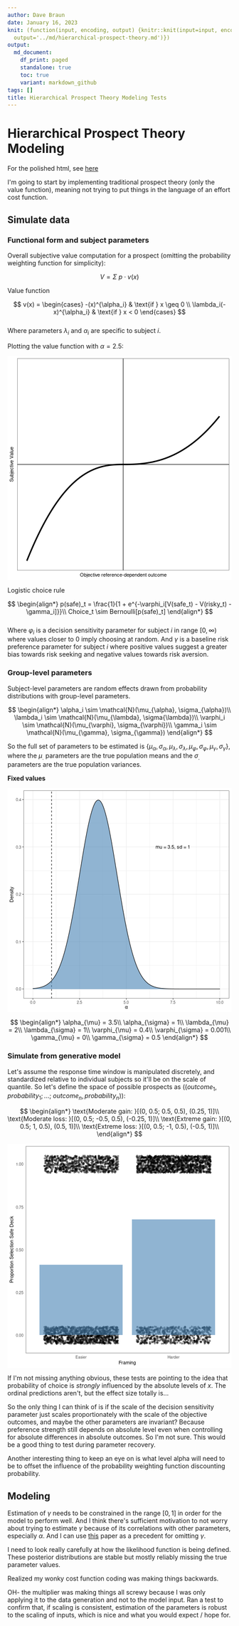 ```yaml
---
author: Dave Braun
date: January 16, 2023
knit: (function(input, encoding, output) {knitr::knit(input=input, encoding = encoding,
  output='../md/hierarchical-prospect-theory.md')})
output:
  md_document:
    df_print: paged
    standalone: true
    toc: true
    variant: markdown_github
tags: []
title: Hierarchical Prospect Theory Modeling Tests
---
```

   
# Hierarchical Prospect Theory Modeling    
   
For the polished html, see [here](https://davebraun.net/gaita/ideation/structured/html/polished/hierarchical-prospect-theory.html)   
   
I'm going to start by implementing traditional prospect theory (only the value function), meaning not trying to put things in the language of an effort cost function.   
   
## Simulate data   
   
### Functional form and subject parameters   
   
Overall subjective value computation for a prospect (omitting the probability weighting function for simplicity):   
   
$$
V = \Sigma~p\cdot v(x)
$$   
   
Value function   
   
$$
v(x) = \begin{cases}
-(x)^{\alpha_i} & \text{if } x \geq 0 \\
\lambda_i(-x)^{\alpha_i} & \text{if } x < 0
\end{cases}
$$   
Where parameters $\lambda_i$ and $\alpha_i$ are specific to subject $i$.   
   
Plotting the value function with $\alpha=2.5$:   
   
<img src="figures/plot-value-function-1.png" title="plot of chunk plot-value-function" alt="plot of chunk plot-value-function" style="display: block; margin: auto;" />   
   
   
Logistic choice rule   
   
   
$$
\begin{align*}
p(safe)_t = \frac{1}{1 + e^{-\varphi_i[V(safe_t) - V(risky_t) - \gamma_i]}}\\
Choice_t \sim Bernoulli[p(safe)_t]
\end{align*}
$$   
Where $\varphi_i$ is a decision sensitivity parameter for subject $i$ in range $[0, \infty)$ where values closer to $0$ imply choosing at random. And $\gamma$ is a baseline risk preference parameter for subject $i$ where positive values suggest a greater bias towards risk seeking and negative values towards risk aversion.   
   
   
### Group-level parameters   
   
Subject-level parameters are random effects drawn from probability distributions with group-level parameters.   
   
$$
\begin{align*}
\alpha_i \sim \mathcal{N}(\mu_{\alpha}, \sigma_{\alpha})\\
\lambda_i \sim \mathcal{N}(\mu_{\lambda}, \sigma{\lambda})\\
\varphi_i \sim \mathcal{N}(\mu_{\varphi}, \sigma_{\varphi})\\
\gamma_i \sim \mathcal{N}(\mu_{\gamma}, \sigma_{\gamma})
\end{align*}
$$   
   
So the full set of parameters to be estimated is $\{\mu_{\alpha}, \sigma_{\alpha}, \mu_{\lambda}, \sigma_{\lambda}, \mu_{\varphi}, \sigma_{\varphi}, \mu_{\gamma}, \sigma_{\gamma}\}$, where the $\mu_.$ parameters are the true population means and the $\sigma_.$ parameters are the true population variances.    
   
**Fixed values**   
   
<img src="figures/unnamed-chunk-2-1.png" title="plot of chunk unnamed-chunk-2" alt="plot of chunk unnamed-chunk-2" style="display: block; margin: auto;" />   
   
$$
\begin{align*}
\alpha_{\mu} = 3.5\\
\alpha_{\sigma} = 1\\
\lambda_{\mu} = 2\\
\lambda_{\sigma} = 1\\
\varphi_{\mu} = 0.4\\
\varphi_{\sigma} = 0.001\\
\gamma_{\mu} = 0\\
\gamma_{\sigma} = 0.5
\end{align*}
$$   
   
   
### Simulate from generative model   
   
Let's assume the response time window is manipulated discretely, and standardized relative to individual subjects so it'll be on the scale of quantile. So let's define the space of possible prospects as ($(outcome_1, probability_1; \ldots;~outcome_n, probability_n)$):   
   
   
$$
\begin{align*}
\text{Moderate gain: }[(0, 0.5; 0.5, 0.5), (0.25, 1)]\\
\text{Moderate loss: }[(0, 0.5; -0.5, 0.5), (-0.25, 1)]\\
\text{Extreme gain: }[(0, 0.5; 1, 0.5), (0.5, 1)]\\
\text{Extreme loss: }[(0, 0.5; -1, 0.5), (-0.5, 1)]\\
\end{align*}
$$   
   
   
<img src="figures/run-simulation-1.png" title="plot of chunk run-simulation" alt="plot of chunk run-simulation" style="display: block; margin: auto;" />   
    
   
   
If I'm not missing anything obvious, these tests are pointing to the idea that probability of choice is *strongly* influenced by the absolute levels of $x$. The ordinal predictions aren't, but the effect size totally is...   
   
So the only thing I can think of is if the scale of the decision sensitivity parameter just scales proportionately with the scale of the objective outcomes, and maybe the other parameters are invariant? Because preference strength still depends on absolute level even when controlling for absolute differences in absolute outcomes. So I'm not sure. This would be a good thing to test during parameter recovery.   
   
Another interesting thing to keep an eye on is what level alpha will need to be to offset the influence of the probability weighting function discounting probability.   
   
## Modeling   
   
   
   
   
   
   
   
   
   
   
   
   
   
   
Estimation of $\gamma$ needs to be constrained in the range $[0, 1]$ in order for the model to perform well. And I think there's sufficient motivation to not worry about trying to estimate $\gamma$ because of its correlations with other parameters, especially $\alpha$. And I can use [this](https://osf.io/npd54) paper as a precedent for omitting $\gamma$.   
   
I need to look really carefully at how the likelihood function is being defined.   
These posterior distributions are stable but mostly reliably missing the true   
parameter values.   
   
   
Realized my wonky cost function coding was making things backwards.   
   
OH- the multiplier was making things all screwy because I was only applying it to the data generation and not to the model input. Ran a test to confirm that, if scaling is consistent, estimation of the parameters is robust to the scaling of inputs, which is nice and what you would expect / hope for.